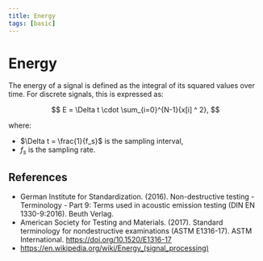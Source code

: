 ```yaml
---
title: Energy
tags: [basic]
---
```


# Energy

The energy of a signal is defined as the integral of its squared values over time.
For discrete signals, this is expressed as:

$$
E = \Delta t \cdot \sum_{i=0}^{N-1}{x[i] ^ 2},
$$

where:

- $\Delta t = \frac{1}{f_s}$ is the sampling interval,
- $f_s$ is the sampling rate.

## References

- German Institute for Standardization. (2016). Non-destructive testing - Terminology - Part 9: Terms used in acoustic emission testing (DIN EN 1330-9:2016). Beuth Verlag.
- American Society for Testing and Materials. (2017). Standard terminology for nondestructive examinations (ASTM E1316-17). ASTM International. https://doi.org/10.1520/E1316-17
- https://en.wikipedia.org/wiki/Energy_(signal_processing)

